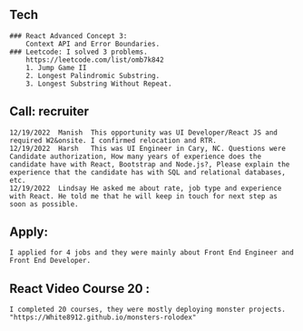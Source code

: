 ## Tech
	### React Advanced Concept 3: 
		Context API and Error Boundaries.
	### Leetcode: I solved 3 problems.
		https://leetcode.com/list/omb7k842
		1. Jump Game II
		2. Longest Palindromic Substring.
		3. Longest Substring Without Repeat.

## Call: recruiter 
	12/19/2022	Manish	This opportunity was UI Developer/React JS and required W2&onsite. I confirmed relocation and RTR.
	12/19/2022	Harsh	This was UI Engineer in Cary, NC. Questions were Candidate authorization, How many years of experience does the candidate have with React, Bootstrap and Node.js?, Please explain the experience that the candidate has with SQL and relational databases, etc.
	12/19/2022	Lindsay	He asked me about rate, job type and experience with React. He told me that he will keep in touch for next step as soon as possible.

## Apply:  
	I applied for 4 jobs and they were mainly about Front End Engineer and Front End Developer.

## React Video Course 20 : 
	I completed 20 courses, they were mostly deploying monster projects. "https://White8912.github.io/monsters-rolodex"